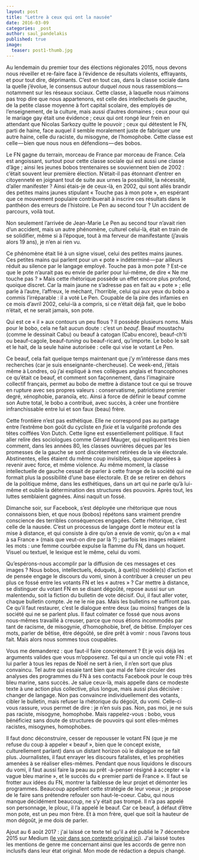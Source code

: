 ```yaml
---
layout: post
title: "Lettre à ceux qui ont la nausée"
date: 2016-03-09
categories: _post
author: saul_pandelakis
published: true
image:
  teaser: post1-thumb.jpg
---
```

<p>Au lendemain du premier tour des élections régionales 2015, nous devons nous réveiller et re-faire face à l’évidence de résultats violents, effrayants, et pour tout dire, déprimants. C’est en tout cas, dans la classe sociale dans la quelle j’évolue, le consensus autour duquel <em>nous</em> nous rassemblons — notamment sur les réseaux sociaux. Cette classe, à laquelle nous n’aimons pas trop dire que nous appartenons, est celle des intellectuels de gauche, de la petite classe moyenne à fort capital scolaire, des employés de l’enseignement, de la culture, mais aussi d’autres domaines ; ceux pour qui le mariage gay était une évidence ; ceux qui ont rongé leur frein en attendant que Nicolas Sarkozy quitte le pouvoir ; ceux qui détestent le FN, parti de haine, face auquel il semble moralement juste de fabriquer une autre haine, celle du raciste, du misogyne, de l’homophobe. Cette classe est celle — bien que nous nous en défendions — des bobos.</p>

<P>Le FN gagne du terrain, morceau de France par morceau de France. Cela est angoissant, surtout pour cette classe sociale qui est aussi une classe d’âge ; ainsi les jeunes bobos trentenaires se souviennent bien de 2002 : c’était souvent leur première élection. N’était-il pas étonnant d’entrer en citoyenneté en joignant tout de suite aux urnes la possibilité, la nécessité, d’aller manifester ? Ainsi étais-je de ceux-là, en 2002, qui sont allés brandir des petites mains jaunes stipulant « Touche pas à mon pote », en espérant que ce mouvement populaire contribuerait à inscrire ces résultats dans le panthéon des erreurs de l’histoire. Le Pen au second tour ? Un accident de parcours, voilà tout.</p>

<p>Non seulement l’arrivée de Jean-Marie Le Pen au second tour n’avait rien d’un accident, mais un autre phénomène, culturel celui-là, était en train de se solidifier, même si à l’époque, tout à ma ferveur de manifestante (j’avais alors 19 ans), je n’en ai rien vu.</p>

<p>Ce phénomène était lié à un signe visuel, celui des petites mains jaunes. Ces petites mains qui parlent pour un « pote » indéterminé — par ailleurs réduit au silence par le langage employé. Touche pas à mon pote ? Est-ce que le pote n’aurait pas eu envie de parler pour lui-même, de dire « Ne me touche pas ? » Mais cette rhétorique possède un effet encore plus profond, quoique discret. Car la main jaune ne s’adresse pas en fait au « pote » ; elle parle à l’autre, l’affreux, le méchant, l’horrible, celui qui aux yeux du bobo a commis l’irréparable : il a voté Le Pen. Coupable de la pire des infamies en ce mois d’avril 2002, celui-là a compris, si ce n’était déjà fait, que le bobo n’était, et ne serait jamais, son pote.</p>

<p>Qui est ce « il » aux contours un peu flous ? Il possède plusieurs noms. Mais pour le bobo, cela ne fait aucun doute : c’est un <em>beauf</em>. Beauf moustachu (comme le dessinait Cabu) ou beauf à catogan (Cabu encore), beauf-ch’ti ou beauf-cagole, beauf-<em>tuning</em> ou beauf-ricard, qu’importe. Le bobo le sait et le hait, de la seule haine autorisée : celle qui vise le votant Le Pen.</p>

<p>Ce beauf, cela fait quelque temps maintenant que j’y m’intéresse dans mes recherches (car je suis enseignante-chercheuse). Ce week-end, j’étais même à Londres, où j’ai expliqué à mes collègues anglais et francophones ce qu’était ce beauf, et comment son façonnement, dans l’imaginaire collectif français, permet au bobo de mettre à distance tout ce qui se trouve en rupture avec ses propres valeurs : conservatisme, patriotisme premier degré, xénophobie, paranoïa, etc. Ainsi à force de définir le beauf comme son Autre total, le bobo a contribué, avec succès, à créer une frontière infranchissable entre lui et son faux (beau) frère.</p>

<p>Cette frontière n’est pas esthétique. Elle ne correspond pas au partage entre l’extrême bon goût du cycliste en <em>fixie</em> et la vulgarité profonde des têtes coiffées Von Dutch. Cette ligne est essentiellement politique. Il faut aller relire des sociologues comme Gérard Mauger, qui expliquent très bien comment, dans les années 80, les classes ouvrières déçues par les promesses de la gauche se sont discrètement retirées de la vie électorale. Abstinentes, elles étaient du même coup invisibles, quoique appelées à revenir avec force, et même violence. Au même moment, la classe intellectuelle de gauche cessait de parler à cette frange de la société qui ne formait plus la possibilité d’une base électorale. Et de se retirer en dehors de la politique même, dans les esthétiques, dans un art qui ne parle qu’à lui-même et oublie la détermination des structures des pouvoirs. Après tout, les luttes semblaient gagnées. Ainsi naquit un fossé.</p>

<p>Dimanche soir, sur Facebook, s’est déployée une rhétorique que nous connaissons bien, et que nous (bobos) répétons sans vraiment prendre conscience des terribles conséquences engagées. Cette rhétorique, c’est celle de la nausée. C’est un processus de langage dont le moteur est la mise à distance, et qui consiste à dire qu’on a envie de vomir, qu’on a « mal à sa France » (mais que veut-on dire par là ?) ; parfois les images relaient les mots : une femme courbée expulse la flamme du FN, dans un hoquet. Visuel ou textuel, le lexique est le même, celui du vomi.</p>

<p>Qu’espérons-nous accomplir par la diffusion de ces messages et ces images ? Nous bobos, intellectuels, éduqués, à quel(s) modèle(s) d’action et de pensée engage le discours du vomi, sinon à contribuer à creuser un peu plus ce fossé entre les votants FN et les « autres » ? Car mettre à distance, se distinguer du votant FN en se disant dégoûté, repose aussi sur un malentendu, soit la fiction du bulletin de vote décisif. Oui, il faut aller voter, chaque bulletin compte. Je ne le nie pas. Mais les bulletins ne suffiront pas. Ce qu’il faut restaurer, c’est le dialogue entre deux (au moins) franges de la société qui ne se parlent plus. Il faut colmater ce fossé que nous avons nous-mêmes travaillé à creuser, parce que nous étions incommodés par tant de racisme, de misogynie, d’homophobie, bref, de bêtise. Employer ces mots, parler de bêtise, être dégoûté, se dire prêt à vomir : nous l’avons tous fait. Mais alors nous sommes tous coupables.</p>

<p>Vous me demanderez : que faut-il faire concrètement ? Et je vois déjà les arguments valides que vous m’opposerez. Tel qui a un oncle qui vote FN : et lui parler à tous les repas de Noël ne sert à rien, il n’en sort que plus convaincu. Tel autre qui essaie tant bien que mal de faire circuler des analyses des programmes du FN à ses contacts Facebook pour le coup très bleu marine, sans succès. Je salue ceux-là, mais appelle dans ce modeste texte à une action plus collective, plus longue, mais aussi plus décisive : changer de langage. Non pas convaincre individuellement des votants, cibler le bulletin, mais refuser la rhétorique du dégoût, du vomi. Celle-ci vous rassure, vous permet de dire : je n’en suis pas. Non, pas moi, je ne suis pas raciste, misogyne, homophobe. Mais rappelez-vous : bobo, vous bénéficiez sans doute de structures de pouvoirs qui sont elles-mêmes racistes, misogynes, homophobes.</p>

<p>Il faut donc déconstruire, cesser de repousser le votant FN (que je me refuse du coup à appeler « beauf », bien que le concept existe, culturellement parlant) dans un distant horizon où le dialogue ne se fait plus. Journalistes, il faut enrayer les discours fatalistes, et les prophéties amenées à se réaliser elles-mêmes. Pendant que nous liquidons le discours du vomi, il faut aussi faire la peau au prêt -à-penser résigné à accepter « la vague bleu marine », et le succès du « premier parti de France ». Il faut se frotter aux idées du FN, montrer la faiblesse de leur projet et démonter les programmes. Beaucoup appellent cette stratégie de leur voeux ; je propose de le faire sans prétendre refouler son haut-le-coeur. Cabu, qui nous manque décidément beaucoup, ne s’y était pas trompé. Il n’a pas appelé son personnage, le plouc, il l’a appelé le beauf. Car ce beauf, à défaut d’être mon pote, est un peu mon frère. Et à mon frère, quel que soit la hauteur de mon dégoût, je me dois de parler.</p>

<aside>Ajout au 6 août 2017 : j'ai laissé ce texte tel qu'il a été publié le 7 décembre 2015 sur Medium (<a href="https://medium.com/@PiaP/lettre-%C3%A0-ceux-qui-ont-la-naus%C3%A9e-b6d1e00d4781">le voir dans son contexte original ici</a>). J'ai laissé toutes les mentions de genre me concernant ainsi que les accords de genre non inclusifs dans leur état original. Mon mode de rédaction a depuis changé.</aside>